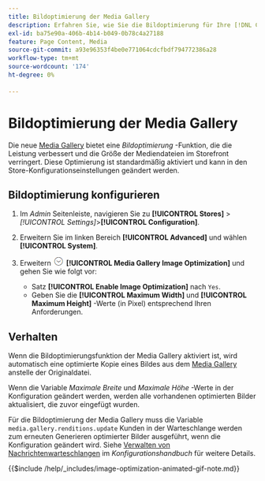 ```yaml
---
title: Bildoptimierung der Media Gallery
description: Erfahren Sie, wie Sie die Bildoptimierung für Ihre [!DNL Commerce] Medien-Assets.
exl-id: ba75e90a-406b-4b14-b049-0b78c4a27188
feature: Page Content, Media
source-git-commit: a93e96353f4be0e771064cdcfbdf794772386a28
workflow-type: tm+mt
source-wordcount: '174'
ht-degree: 0%

---
```


# Bildoptimierung der Media Gallery

Die neue [Media Gallery](media-gallery.md) bietet eine _Bildoptimierung_ -Funktion, die die Leistung verbessert und die Größe der Mediendateien im Storefront verringert. Diese Optimierung ist standardmäßig aktiviert und kann in den Store-Konfigurationseinstellungen geändert werden.

## Bildoptimierung konfigurieren

1. Im _Admin_ Seitenleiste, navigieren Sie zu **[!UICONTROL Stores]** > _[!UICONTROL Settings]_>**[!UICONTROL Configuration]**.

1. Erweitern Sie im linken Bereich **[!UICONTROL Advanced]** und wählen **[!UICONTROL System]**.

1. Erweitern ![Erweiterungsauswahl](../assets/icon-display-expand.png) **[!UICONTROL Media Gallery Image Optimization]** und gehen Sie wie folgt vor:

   - Satz **[!UICONTROL Enable Image Optimization]** nach `Yes`.
   - Geben Sie die **[!UICONTROL Maximum Width]** und **[!UICONTROL Maximum Height]** -Werte (in Pixel) entsprechend Ihren Anforderungen.

## Verhalten

Wenn die Bildoptimierungsfunktion der Media Gallery aktiviert ist, wird automatisch eine optimierte Kopie eines Bildes aus dem [Media Gallery](media-gallery.md) anstelle der Originaldatei.

Wenn die Variable _Maximale Breite_ und _Maximale Höhe_ -Werte in der Konfiguration geändert werden, werden alle vorhandenen optimierten Bilder aktualisiert, die zuvor eingefügt wurden.

Für die Bildoptimierung der Media Gallery muss die Variable `media.gallery.renditions.update` Kunden in der Warteschlange werden zum erneuten Generieren optimierter Bilder ausgeführt, wenn die Konfiguration geändert wird. Siehe [Verwalten von Nachrichtenwarteschlangen](https://experienceleague.adobe.com/docs/commerce-operations/configuration-guide/message-queues/manage-message-queues.html) im _Konfigurationshandbuch_ für weitere Details.

{{$include /help/_includes/image-optimization-animated-gif-note.md}}
